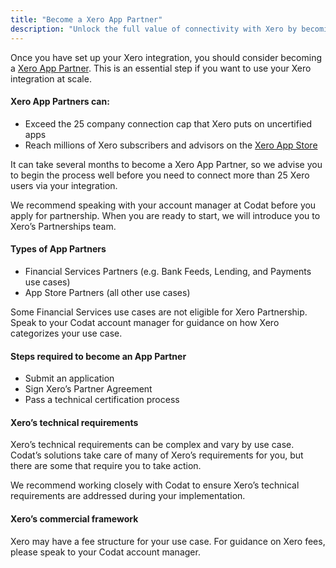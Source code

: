 ```yaml
---
title: "Become a Xero App Partner"
description: "Unlock the full value of connectivity with Xero by becoming a Xero App Partner"
---
```


Once you have set up your Xero integration, you should consider becoming a [Xero App Partner](https://developer.xero.com/documentation/xero-app-store/app-partner-guides/overview). This is an essential step if you want to use your Xero integration at scale. 

#### Xero App Partners can:

- Exceed the 25 company connection cap that Xero puts on uncertified apps
- Reach millions of Xero subscribers and advisors on the [Xero App Store](https://apps.xero.com/uk)

It can take several months to become a Xero App Partner, so we advise you to begin the process well before you need to connect more than 25 Xero users via your integration. 

We recommend speaking with your account manager at Codat before you apply for partnership. When you are ready to start, we will introduce you to Xero’s Partnerships team. 

#### Types of App Partners

- Financial Services Partners (e.g. Bank Feeds, Lending, and Payments use cases)
- App Store Partners (all other use cases)

Some Financial Services use cases are not eligible for Xero Partnership. Speak to your Codat account manager for guidance on how Xero categorizes your use case. 

#### Steps required to become an App Partner

- Submit an application
- Sign Xero’s Partner Agreement
- Pass a technical certification process

#### Xero’s technical requirements

Xero’s technical requirements can be complex and vary by use case. Codat’s solutions take care of many of Xero’s requirements for you, but there are some that require you to take action. 

We recommend working closely with Codat to ensure Xero’s technical requirements are addressed during your implementation. 

#### Xero’s commercial framework

Xero may have a fee structure for your use case. For guidance on Xero fees, please speak to your Codat account manager.
